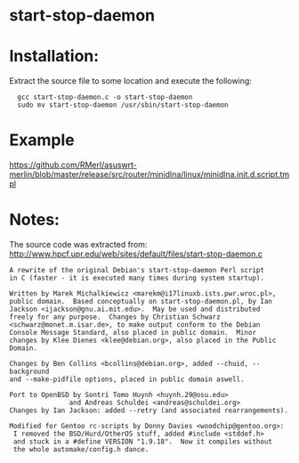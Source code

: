 start-stop-daemon
=================

Installation:
=============

Extract the source file to some location and execute the following:

```
  gcc start-stop-daemon.c -o start-stop-daemon
  sudo mv start-stop-daemon /usr/sbin/start-stop-daemon
```

Example
============

https://github.com/RMerl/asuswrt-merlin/blob/master/release/src/router/minidlna/linux/minidlna.init.d.script.tmpl



Notes:
======
The source code was extracted from:
  http://www.hpcf.upr.edu/web/sites/default/files/start-stop-daemon.c


```
A rewrite of the original Debian's start-stop-daemon Perl script
in C (faster - it is executed many times during system startup).

Written by Marek Michalkiewicz <marekm@i17linuxb.ists.pwr.wroc.pl>,
public domain.  Based conceptually on start-stop-daemon.pl, by Ian
Jackson <ijackson@gnu.ai.mit.edu>.  May be used and distributed
freely for any purpose.  Changes by Christian Schwarz
<schwarz@monet.m.isar.de>, to make output conform to the Debian
Console Message Standard, also placed in public domain.  Minor
changes by Klee Dienes <klee@debian.org>, also placed in the Public
Domain.

Changes by Ben Collins <bcollins@debian.org>, added --chuid, --background
and --make-pidfile options, placed in public domain aswell.

Port to OpenBSD by Sontri Tomo Huynh <huynh.29@osu.edu>
               and Andreas Schuldei <andreas@schuldei.org>
Changes by Ian Jackson: added --retry (and associated rearrangements).

Modified for Gentoo rc-scripts by Donny Davies <woodchip@gentoo.org>:
 I removed the BSD/Hurd/OtherOS stuff, added #include <stddef.h>
 and stuck in a #define VERSION "1.9.18".  Now it compiles without
 the whole automake/config.h dance.
```
